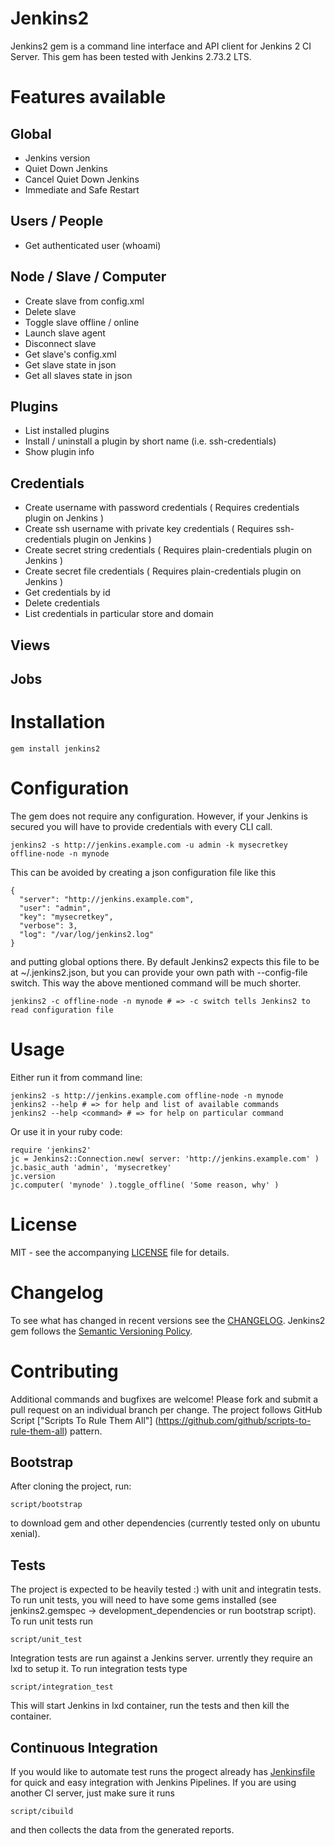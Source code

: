 # Jenkins2

Jenkins2 gem is a command line interface and API client for Jenkins 2 CI Server. This gem has been
tested with Jenkins 2.73.2 LTS.

# Features available

## Global

- Jenkins version
- Quiet Down Jenkins
- Cancel Quiet Down Jenkins
- Immediate and Safe Restart

## Users / People

- Get authenticated user (whoami)

## Node / Slave / Computer

- Create slave from config.xml
- Delete slave
- Toggle slave offline / online
- Launch slave agent
- Disconnect slave
- Get slave's config.xml
- Get slave state in json
- Get all slaves state in json

## Plugins

- List installed plugins
- Install / uninstall a plugin by short name (i.e. ssh-credentials)
- Show plugin info

## Credentials

- Create username with password credentials ( Requires credentials plugin on Jenkins )
- Create ssh username with private key credentials ( Requires ssh-credentials plugin on Jenkins )
- Create secret string credentials ( Requires plain-credentials plugin on Jenkins )
- Create secret file credentials ( Requires plain-credentials plugin on Jenkins )
- Get credentials by id
- Delete credentials
- List credentials in particular store and domain

## Views

## Jobs

# Installation

    gem install jenkins2

# Configuration

The gem does not require any configuration. However, if your Jenkins is secured you will have to
provide credentials with every CLI call.

    jenkins2 -s http://jenkins.example.com -u admin -k mysecretkey offline-node -n mynode

This can be avoided by creating a json configuration file like this

    {
      "server": "http://jenkins.example.com",
      "user": "admin",
      "key": "mysecretkey",
      "verbose": 3,
      "log": "/var/log/jenkins2.log"
    }

and putting global options there. By default Jenkins2 expects this file to be at ~/.jenkins2.json,
but you can provide your own path with --config-file switch. This way the above mentioned command
will be much shorter.

    jenkins2 -c offline-node -n mynode # => -c switch tells Jenkins2 to read configuration file

# Usage

Either run it from command line:

    jenkins2 -s http://jenkins.example.com offline-node -n mynode
    jenkins2 --help # => for help and list of available commands
    jenkins2 --help <command> # => for help on particular command

Or use it in your ruby code:

    require 'jenkins2'
    jc = Jenkins2::Connection.new( server: 'http://jenkins.example.com' )
    jc.basic_auth 'admin', 'mysecretkey'
    jc.version
    jc.computer( 'mynode' ).toggle_offline( 'Some reason, why' )

# License

MIT - see the accompanying [LICENSE](LICENSE) file for details.

# Changelog

To see what has changed in recent versions see the [CHANGELOG](CHANGELOG.md).
Jenkins2 gem follows the [Semantic Versioning Policy](http://guides.rubygems.org/patterns).

# Contributing

Additional commands and bugfixes are welcome! Please fork and submit a pull request on an
individual branch per change. The project follows GitHub Script
["Scripts To Rule Them All"] (https://github.com/github/scripts-to-rule-them-all) pattern.

## Bootstrap

After cloning the project, run:

    script/bootstrap

to download gem and other dependencies (currently tested only on ubuntu xenial).

## Tests

The project is expected to be heavily tested :) with unit and integratin tests. To run unit tests,
you will need to have some gems installed (see jenkins2.gemspec -> development\_dependencies or
run bootstrap script). To run unit tests run

    script/unit_test

Integration tests are run against a Jenkins server. urrently they require an lxd to setup it.
To run integration tests type

    script/integration_test

This will start Jenkins in lxd container, run the tests and then kill the container.

## Continuous Integration

If you would like to automate test runs the progect already has [Jenkinsfile](Jenkinsfile) for
quick and easy integration with Jenkins Pipelines. If you are using another CI server, just make
sure it runs

    script/cibuild

and then collects the data from the generated reports.
